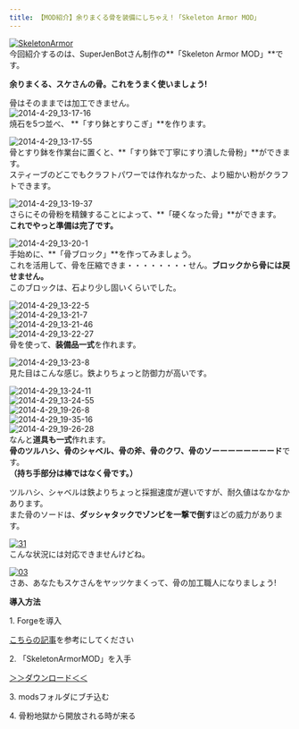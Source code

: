 ```yaml
---
title: 【MOD紹介】余りまくる骨を装備にしちゃえ！「Skeleton Armor MOD」
---
```


[![SkeletonArmor](https://cdn-ak.f.st-hatena.com/images/fotolife/s/sasigume/20210208/20210208143516.png)](#6/f/6f766373.png "SkeletonArmor")  
今回紹介するのは、SuperJenBotさん制作の**「Skeleton Armor MOD」**です。

**余りまくる、スケさんの骨。これをうまく使いましょう!** 

骨はそのままでは加工できません。  
![2014-4-29_13-17-16](https://cdn-ak.f.st-hatena.com/images/fotolife/s/sasigume/20210208/20210208135538.jpg)  
焼石を5つ並べ、 **「すり鉢とすりこぎ」**を作ります。

![2014-4-29_13-17-55](https://cdn-ak.f.st-hatena.com/images/fotolife/s/sasigume/20210208/20210208131913.jpg)  
骨とすり鉢を作業台に置くと、**「すり鉢で丁寧にすり潰した骨粉」**ができます。  
スティーブのどこでもクラフトパワーでは作れなかった、より細かい粉がクラフトできます。

![2014-4-29_13-19-37](https://cdn-ak.f.st-hatena.com/images/fotolife/s/sasigume/20210208/20210208174745.jpg)  
さらにその骨粉を精錬することによって、**「硬くなった骨」**ができます。  
**これでやっと準備は完了です。**

![2014-4-29_13-20-1](https://cdn-ak.f.st-hatena.com/images/fotolife/s/sasigume/20210208/20210208141651.jpg)  
手始めに、**「骨ブロック」**を作ってみましょう。  
これを活用して、骨を圧縮できま・・・・・・・・せん。**ブロックから骨には戻せません。**  
このブロックは、石より少し固いくらいでした。

![2014-4-29_13-22-5](https://cdn-ak.f.st-hatena.com/images/fotolife/s/sasigume/20210208/20210208134825.jpg)  
![2014-4-29_13-21-7](https://cdn-ak.f.st-hatena.com/images/fotolife/s/sasigume/20210208/20210208130919.jpg)  
![2014-4-29_13-21-46](https://cdn-ak.f.st-hatena.com/images/fotolife/s/sasigume/20210208/20210208135213.jpg)  
![2014-4-29_13-22-27](https://cdn-ak.f.st-hatena.com/images/fotolife/s/sasigume/20210208/20210208151111.jpg)  
骨を使って、**装備品一式**を作れます。

![2014-4-29_13-23-8](https://cdn-ak.f.st-hatena.com/images/fotolife/s/sasigume/20210208/20210208165141.jpg)  
見た目はこんな感じ。鉄よりちょっと防御力が高いです。

![2014-4-29_13-24-11](https://cdn-ak.f.st-hatena.com/images/fotolife/s/sasigume/20210208/20210208083508.jpg)  
![2014-4-29_13-24-55](https://www.napoan.com/wp-content/uploads/imgs/b/0/b0a4f30a.jpg)  
![2014-4-29_19-26-8](https://cdn-ak.f.st-hatena.com/images/fotolife/s/sasigume/20210208/20210208150732.jpg)  
![2014-4-29_19-35-16](https://cdn-ak.f.st-hatena.com/images/fotolife/s/sasigume/20210208/20210208132710.jpg)  
![2014-4-29_19-26-28](https://cdn-ak.f.st-hatena.com/images/fotolife/s/sasigume/20210208/20210208155232.jpg)  
なんと**道具も一式**作れます。  
**骨のツルハシ、骨のシャベル、骨の斧、骨のクワ、骨のソーーーーーーーード**です。  
**（持ち手部分は棒ではなく骨です。）**

ツルハシ、シャベルは鉄よりちょっと採掘速度が遅いですが、耐久値はなかなかあります。  
また骨のソードは、**ダッシャタックでゾンビを一撃で倒す**ほどの威力があります。

[![31](https://cdn-ak.f.st-hatena.com/images/fotolife/s/sasigume/20210208/20210208144549.png)](#7/9/797b8ebb.png "31")  
こんな状況には対応できませんけどね。

[![03](https://cdn-ak.f.st-hatena.com/images/fotolife/s/sasigume/20210208/20210208144500.png)](#7/8/78951e73.png "03")  
さあ、あなたもスケさんをヤッツケまくって、骨の加工職人になりましょう!

**導入方法**

1\. Forgeを導入

[こちらの記事](/new-way-to-install-mod/)を参考にしてください

2\. 「SkeletonArmorMOD」を入手

[＞＞ダウンロード＜＜](http://www.minecraftforum.net/topic/2613863-forge-172-skeleton-armor-mod/ "下の方にある「Download」の下のボックスを開けばリンクがあります。")

3\. modsフォルダにブチ込む

4\. 骨粉地獄から開放される時が来る
